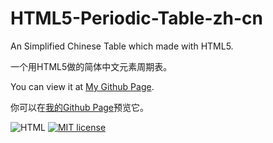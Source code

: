 # HTML5-Periodic-Table-zh-cn
An Simplified Chinese Table which made with HTML5.

一个用HTML5做的简体中文元素周期表。

You can view it at [My Github Page](https://BovineBeta.github.io/HTML5-Periodic-Table-zh-cn).

你可以在[我的Github Page](https://BovineBeta.github.io/HTML5-Periodic-Table-zh-cn)预览它。

![HTML](https://img.shields.io/static/v1?label=Language&message=HTML&color=brightgreen) [![MIT license](https://img.shields.io/badge/License-MIT-blue.svg)](https://lbesson.mit-license.org/)

